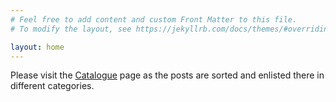 ```yaml
---
# Feel free to add content and custom Front Matter to this file.
# To modify the layout, see https://jekyllrb.com/docs/themes/#overriding-theme-defaults

layout: home
---
```


Please visit the [Catalogue](https://dnp-grenoble.github.io/keepthelabrunning/catalogue/) page as the posts are sorted and enlisted there in different categories.